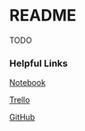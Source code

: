 # README #

TODO

### Helpful Links ###
[Notebook](https://1drv.ms/f/s!AnRFGuN0dSI5jwgmizxrx1iwkR1m)

[Trello](https://trello.com/b/v17woEFN/babel-bot)

[GitHub](https://github.com/bmccool/babel-bot)

